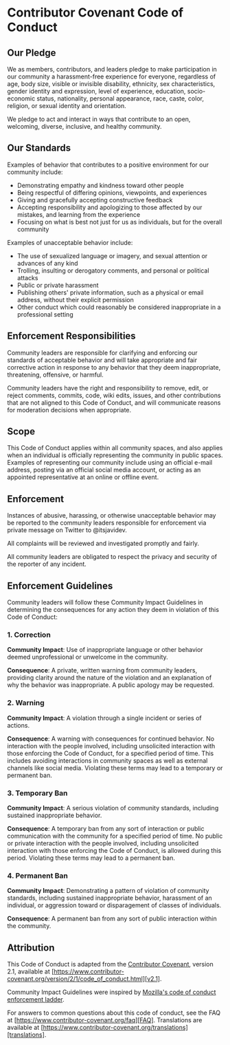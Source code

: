 # Contributor Covenant Code of Conduct

## Our Pledge

We as members, contributors, and leaders pledge to make participation in our community a
harassment-free experience for everyone, regardless of age, body size, visible or invisible
disability, ethnicity, sex characteristics, gender identity and expression, level of experience,
education, socio-economic status, nationality, personal appearance, race, caste, color, religion, or
sexual identity and orientation.

We pledge to act and interact in ways that contribute to an open, welcoming, diverse, inclusive, and
healthy community.

## Our Standards

Examples of behavior that contributes to a positive environment for our community include:

- Demonstrating empathy and kindness toward other people
- Being respectful of differing opinions, viewpoints, and experiences
- Giving and gracefully accepting constructive feedback
- Accepting responsibility and apologizing to those affected by our mistakes, and learning from the
  experience
- Focusing on what is best not just for us as individuals, but for the overall community

Examples of unacceptable behavior include:

- The use of sexualized language or imagery, and sexual attention or advances of any kind
- Trolling, insulting or derogatory comments, and personal or political attacks
- Public or private harassment
- Publishing others' private information, such as a physical or email address, without their
  explicit permission
- Other conduct which could reasonably be considered inappropriate in a professional setting

## Enforcement Responsibilities

Community leaders are responsible for clarifying and enforcing our standards of acceptable behavior
and will take appropriate and fair corrective action in response to any behavior that they deem
inappropriate, threatening, offensive, or harmful.

Community leaders have the right and responsibility to remove, edit, or reject comments, commits,
code, wiki edits, issues, and other contributions that are not aligned to this Code of Conduct, and
will communicate reasons for moderation decisions when appropriate.

## Scope

This Code of Conduct applies within all community spaces, and also applies when an individual is
officially representing the community in public spaces. Examples of representing our community
include using an official e-mail address, posting via an official social media account, or acting as
an appointed representative at an online or offline event.

## Enforcement

Instances of abusive, harassing, or otherwise unacceptable behavior may be reported to the community
leaders responsible for enforcement via private message on Twitter to @itsjavidev.

All complaints will be reviewed and investigated promptly and fairly.

All community leaders are obligated to respect the privacy and security of the reporter of any
incident.

## Enforcement Guidelines

Community leaders will follow these Community Impact Guidelines in determining the consequences for
any action they deem in violation of this Code of Conduct:

### 1. Correction

**Community Impact**: Use of inappropriate language or other behavior deemed unprofessional or
unwelcome in the community.

**Consequence**: A private, written warning from community leaders, providing clarity around the
nature of the violation and an explanation of why the behavior was inappropriate. A public apology
may be requested.

### 2. Warning

**Community Impact**: A violation through a single incident or series of actions.

**Consequence**: A warning with consequences for continued behavior. No interaction with the people
involved, including unsolicited interaction with those enforcing the Code of Conduct, for a
specified period of time. This includes avoiding interactions in community spaces as well as
external channels like social media. Violating these terms may lead to a temporary or permanent ban.

### 3. Temporary Ban

**Community Impact**: A serious violation of community standards, including sustained inappropriate
behavior.

**Consequence**: A temporary ban from any sort of interaction or public communication with the
community for a specified period of time. No public or private interaction with the people involved,
including unsolicited interaction with those enforcing the Code of Conduct, is allowed during this
period. Violating these terms may lead to a permanent ban.

### 4. Permanent Ban

**Community Impact**: Demonstrating a pattern of violation of community standards, including
sustained inappropriate behavior, harassment of an individual, or aggression toward or disparagement
of classes of individuals.

**Consequence**: A permanent ban from any sort of public interaction within the community.

## Attribution

This Code of Conduct is adapted from the [Contributor Covenant][homepage], version 2.1, available at
[https://www.contributor-covenant.org/version/2/1/code_of_conduct.html][v2.1].

Community Impact Guidelines were inspired by [Mozilla's code of conduct enforcement
ladder][Mozilla CoC].

For answers to common questions about this code of conduct, see the FAQ at
[https://www.contributor-covenant.org/faq][FAQ]. Translations are available at
[https://www.contributor-covenant.org/translations][translations].

[homepage]: https://www.contributor-covenant.org
[v2.1]: https://www.contributor-covenant.org/version/2/1/code_of_conduct.html
[Mozilla CoC]: https://github.com/mozilla/diversity
[FAQ]: https://www.contributor-covenant.org/faq
[translations]: https://www.contributor-covenant.org/translations

